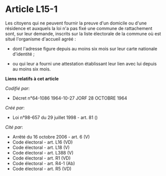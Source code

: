 # Article L15-1

Les citoyens qui ne peuvent fournir la preuve d'un domicile ou d'une résidence et auxquels la loi n'a pas fixé une commune de
rattachement sont, sur leur demande, inscrits sur la liste électorale de la commune où est situé l'organisme d'accueil
agréé :

- dont l'adresse figure depuis au moins six mois sur leur carte nationale d'identité ;

- ou qui leur a fourni une attestation établissant leur lien avec lui depuis au moins six mois.

**Liens relatifs à cet article**

_Codifié par_:

  - Décret n°64-1086 1964-10-27 JORF 28 OCTOBRE 1964

_Créé par_:

  - Loi n°98-657 du 29 juillet 1998 - art. 81 ()

_Cité par_:

  - Arrêté du 16 octobre 2006 - art. 6 (V)
  - Code électoral - art. L16 (VD)
  - Code électoral - art. L18 (V)
  - Code électoral - art. L388 (V)
  - Code électoral - art. R1 (VD)
  - Code électoral - art. R4-1 (Ab)
  - Code électoral - art. R5 (VD)
